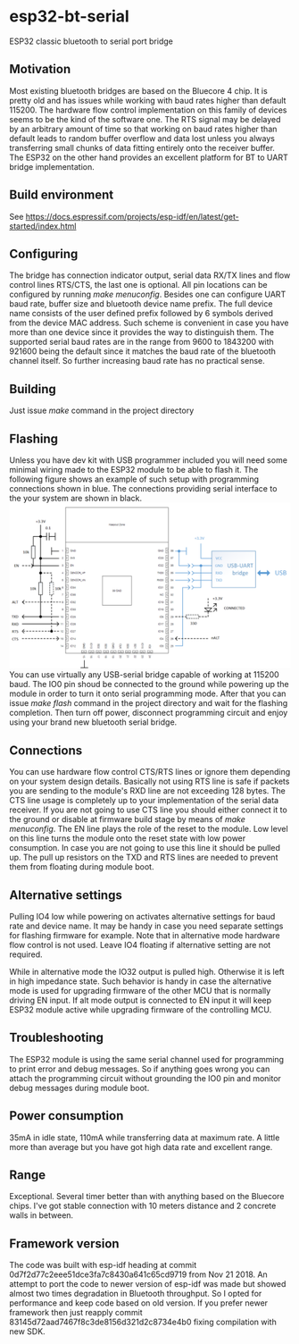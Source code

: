 # esp32-bt-serial
ESP32 classic bluetooth to serial port bridge

## Motivation

Most existing bluetooth bridges are based on the Bluecore 4 chip. It is pretty old and has issues while working with baud rates higher than default 115200. The hardware flow control implementation on this family of devices seems to be the kind of the software one. The RTS signal may be delayed by an arbitrary amount of time so that working on baud rates higher than default leads to random buffer overflow and data lost unless you always transferring small chunks of data fitting entirely onto the receiver buffer.
The ESP32 on the other hand provides an excellent platform for BT to UART bridge implementation. 

## Build environment

See https://docs.espressif.com/projects/esp-idf/en/latest/get-started/index.html

## Configuring

The bridge has connection indicator output, serial data RX/TX lines and flow control lines RTS/CTS, the last one is optional. All pin locations can be configured by running *make menuconfig*. Besides one can configure UART baud rate, buffer size and bluetooth device name prefix. The full device name consists of the user defined prefix followed by 6 symbols derived from the device MAC address. Such scheme is convenient in case you have more than one device since it provides the way to distinguish them. The supported serial baud rates are in the range from 9600 to 1843200 with 921600 being the default since it matches the baud rate of the bluetooth channel itself. So further increasing baud rate has no practical sense.

## Building

Just issue *make* command in the project directory

## Flashing

Unless you have dev kit with USB programmer included you will need some minimal wiring made to the ESP32 module to be able to flash it. The following figure shows an example of such setup with programming connections shown in blue. The connections providing serial interface to the your system are shown in black.
![ESP32 module wiring](https://github.com/olegv142/esp32-bt-serial/blob/master/doc/wiring.png)
You can use virtually any USB-serial bridge capable of working at 115200 baud. The IO0 pin shoud be connected to the ground while powering up the module in order to turn it onto serial programming mode. After that you can issue *make flash* command in the project directory and wait for the flashing completion. Then turn off power, disconnect programming circuit and enjoy using your brand new bluetooth serial bridge.

## Connections

You can use hardware flow control CTS/RTS lines or ignore them depending on your system design details. Basically not using RTS line is safe if packets you are sending to the module's RXD line are not exceeding 128 bytes. The CTS line usage is completely up to your implementation of the serial data receiver. If you are not going to use CTS line you should either connect it to the ground or disable at firmware build stage by means of *make menuconfig*. The EN line plays the role of the reset to the module. Low level on this line turns the module onto the reset state with low power consumption. In case you are not going to use this line it should be pulled up. The pull up resistors on the TXD and RTS lines are needed to prevent them from floating during module boot.

## Alternative settings

Pulling IO4 low while powering on activates alternative settings for baud rate and device name. It may be handy in case you need separate settings for flashing firmware for example. Note that in alternative mode hardware flow control is not used. Leave IO4 floating if alternative setting are not required.

While in alternative mode the IO32 output is pulled high. Otherwise it is left in high impedance state. Such behavior is handy in case the alternative mode is used for upgrading firmware of the other MCU that is normally driving EN input. If alt mode output is connected to EN input it will keep ESP32 module active while upgrading firmware of the controlling MCU.

## Troubleshooting

The ESP32 module is using the same serial channel used for programming to print error and debug messages. So if anything goes wrong you can attach the programming circuit without grounding the IO0 pin and monitor debug messages during module boot.

## Power consumption

35mA in idle state, 110mA while transferring data at maximum rate. A little more than average but you have got high data rate and excellent range.

## Range

Exceptional. Several timer better than with anything based on the Bluecore chips. I've got stable connection with 10 meters distance and 2 concrete walls in between.

## Framework version

The code was built with esp-idf heading at commit 0d7f2d77c2eee51dce3fa7c8430a641c65cd9719 from Nov 21 2018. An attempt to port the code to newer version of esp-idf was made but showed almost two times degradation in Bluetooth throughput. So I opted for performance and keep code based on old version. If you prefer newer framework then just reapply commit 83145d72aad7467f8c3de8156d321d2c8734e4b0 fixing compilation with new SDK.


